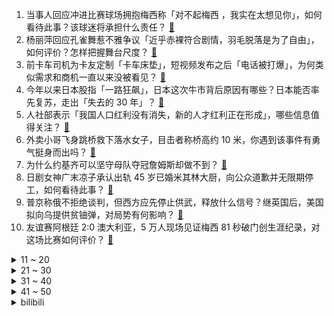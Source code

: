 1. 当事人回应冲进比赛球场拥抱梅西称「对不起梅西 ，我实在太想见你」，如何看待此事？该球迷将承担什么责任？ [:link:](https://www.zhihu.com/question/606862192)
2. 杨丽萍回应孔雀舞惹不雅争议「近乎赤裸符合剧情，羽毛脱落是为了自由」，如何评价？怎样把握舞台尺度？ [:link:](https://www.zhihu.com/question/606793449)
3. 前卡车司机为卡友定制「卡车床垫」，短视频发布之后「电话被打爆」，为何类似需求和商机一直以来没被看见？ [:link:](https://www.zhihu.com/question/606211544)
4. 今年以来日本股指「一路狂飙」，日本这次牛市背后原因有哪些？日本能否率先复苏，走出「失去的 30 年」？ [:link:](https://www.zhihu.com/question/606805273)
5. 人社部表示「我国人口红利没有消失，新的人才红利正在形成」，哪些信息值得关注？ [:link:](https://www.zhihu.com/question/606658603)
6. 外卖小哥飞身跳桥救下落水女子，目击者称桥高约 10 米，你遇到该事件有勇气挺身而出吗？ [:link:](https://www.zhihu.com/question/606450509)
7. 为什么约基齐可以坚守母队夺冠詹姆斯却做不到？ [:link:](https://www.zhihu.com/question/606336279)
8. 日剧女神广末凉子承认出轨 45 岁已婚米其林大厨，向公众道歉并无限期停工，如何看待此事？ [:link:](https://www.zhihu.com/question/606579409)
9. 普京称俄不拒绝谈判，但西方应先停止供武，释放什么信号？继英国后，美国拟向乌提供贫铀弹，对局势有何影响？ [:link:](https://www.zhihu.com/question/606715673)
10. 友谊赛阿根廷 2:0 澳大利亚，5 万人现场见证梅西 81 秒破门创生涯纪录，对这场比赛如何评价？ [:link:](https://www.zhihu.com/question/606729340)
<details>
<summary>11 ~ 20</summary>

11. 国家统计局称青年人失业总共 600 多万，城镇调查失业率不会低估全国失业情况，哪些信息值得关注？ [:link:](https://www.zhihu.com/question/606734121)
12. 余承东称「高通对华为恢复提供5G芯片供应」为假消息，哪些信息值得关注？ [:link:](https://www.zhihu.com/question/606369612)
13. Uzi 加盟后，EDG 有机会打进 S13 全球总决赛吗？ [:link:](https://www.zhihu.com/question/605879919)
14. 欧洲议会表决支持乌克兰加入北约，这将对俄乌局势产生什么影响？ [:link:](https://www.zhihu.com/question/606845963)
15. 18 岁日本陆自队员用自动步枪射击队友致 1 死 2 伤，具体情况如何？ [:link:](https://www.zhihu.com/question/606539482)
16. 唐斯称「当我退役之后，会有人说我改变了篮球比赛」，如何评价唐斯的此番言论？ [:link:](https://www.zhihu.com/question/606718487)
17. 《鬼灭之刃》作者是否对自己的漫画不重视？为何炭治郎的结局近乎草率？ [:link:](https://www.zhihu.com/question/382789336)
18. 从《小美人鱼》到《变形金刚 7》，如何看待因黑人女演员引发的争议？ [:link:](https://www.zhihu.com/question/606549803)
19. 如果你是《夏洛特烦恼》中的人，你认为夏洛和周杰伦谁更厉害？ [:link:](https://www.zhihu.com/question/604747717)
20. 如果你携带了 1 公斤甲基紫穿越到古罗马，如何最大化你的收益？ [:link:](https://www.zhihu.com/question/605462076)
</details>
<details>
<summary>21 ~ 30</summary>

21. 谈了三个月的女朋友表示以后结婚的前提是有200万存款，这正常吗？ [:link:](https://www.zhihu.com/question/606083432)
22. 美国或发行万亿规模债券，此举将给金融市场带来多大冲击？ [:link:](https://www.zhihu.com/question/606725154)
23. 5 月份社会消费品零售总额 37803 亿元，同比增长 12.7%，如何解读？ [:link:](https://www.zhihu.com/question/606724328)
24. 皇马官方宣布 19 岁贝林厄姆正式加盟，签约六年，转会费超一亿欧， 你认为他能为皇马带来什么改变？ [:link:](https://www.zhihu.com/question/606706715)
25. 618 有哪些「好睡到不想起来」的床品清单？ [:link:](https://www.zhihu.com/question/602604098)
26. 孩子在户外经常运动，哪些防晒霜适合孩子使用，防晒效果好，还能防水？ [:link:](https://www.zhihu.com/question/600225473)
27. 有哪些好吃又解暑的零食可以在 618 囤起来？ [:link:](https://www.zhihu.com/question/602603299)
28. 距离端午还有几天，又到了一年一度吃粽子的季节，不知道大家喜欢吃甜口的还是咸口的呢？ [:link:](https://www.zhihu.com/question/606029715)
29. 面对领导的不合理指责，你敢和领导吵架么？职场中你最讨厌哪种行为？ [:link:](https://www.zhihu.com/question/606583208)
30. 近日央行下调 7 天逆回购利率，后续 MLF 利率和 LPR 利率会跟进下调吗？下调幅度多少？ [:link:](https://www.zhihu.com/question/606670541)
</details>
<details>
<summary>31 ~ 40</summary>

31. 为什么海盗都爱留大胡子？ [:link:](https://www.zhihu.com/question/604230898)
32. 梅西接受采访称「第八个金球奖能来更好，没获奖也无所谓」，如何评价梅西的言论？ [:link:](https://www.zhihu.com/question/606430408)
33. 为什么主人不在家时狗狗总爱把主人的衣服给弄到地上？ [:link:](https://www.zhihu.com/question/604047811)
34. 复旦等 26 家单位联合完成研究「首次揭示中国人基因组中隐藏特殊基因序列」，这对我国基因研究有何启发？ [:link:](https://www.zhihu.com/question/606708628)
35. 为什么办了千兆宽带，网速还是忽快忽慢？ [:link:](https://www.zhihu.com/question/605757206)
36. 刘邦封韩信为齐王之前，项羽有权利封韩信为齐王来收拢韩信的心吗？ [:link:](https://www.zhihu.com/question/597342884)
37. 未来哪些球队会给保罗退役球衣？ [:link:](https://www.zhihu.com/question/353118744)
38. 当你意识到孩子在说谎，你会马上批评教育孩子吗？ [:link:](https://www.zhihu.com/question/604809682)
39. 迄今为止 地球上还有哪些未解之谜? [:link:](https://www.zhihu.com/question/486236909)
40. 为什么汽车厂不强行设定“不系安全带无法点火”这个最基本的安全设置？ [:link:](https://www.zhihu.com/question/604311886)
</details>
<details>
<summary>41 ~ 50</summary>

41. 沟通能力差，不敢当众讲话，紧张的不行，每次开会，上台讲话都紧张到大脑一片空白，有时还会卡壳，怎么办？ [:link:](https://www.zhihu.com/question/268876241)
42. 刘姥姥进大观园为什么对宝钗闭口不语，却对黛玉侃侃而谈？她有多会察言观色？ [:link:](https://www.zhihu.com/question/604680573)
43. 统计数据显示 1-5 月份全国房地产开发投资 4.57 万亿元，同比下降 7.2%，这透露了哪些信息？ [:link:](https://www.zhihu.com/question/606725191)
44. 国家统计局就业统计标准公布「一周工作一小时及以上属于就业」，如何解读？ [:link:](https://www.zhihu.com/question/606913407)
45. 在天津市滨海新区奋斗这几年，你都收获了什么？ [:link:](https://www.zhihu.com/question/428663960)
46. 欧国联半决赛克罗地亚加时 4:2 荷兰，挺进决赛，如何评价这场比赛？ [:link:](https://www.zhihu.com/question/606706808)
47. 高考结束了，怎么形容一下心情变化呢？ [:link:](https://www.zhihu.com/question/606279172)
48. 印度向小米发出正式通知，48 亿元或被印度没收，哪些信息值得关注？ [:link:](https://www.zhihu.com/question/606368662)
49. 美术生应该选择什么样的专业啊？ [:link:](https://www.zhihu.com/question/281572697)
50. 2023 年 618 有什么适合打游戏的手机推荐？ [:link:](https://www.zhihu.com/question/596762419)
</details><details>
<summary>bilibili</summary>

</details>